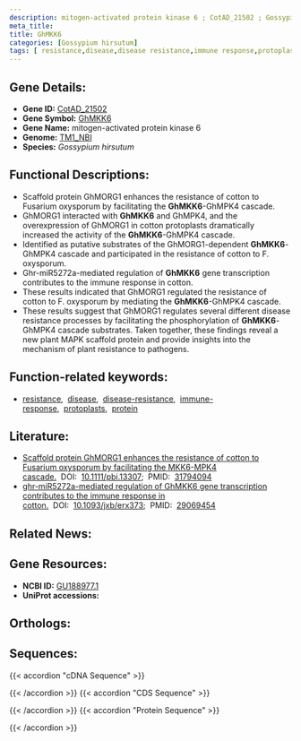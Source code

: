 ```yaml
---
description: mitogen-activated protein kinase 6 ; CotAD_21502 ; Gossypium hirsutum
meta_title:
title: GhMKK6
categories: [Gossypium hirsutum]
tags: [ resistance,disease,disease resistance,immune response,protoplasts,protein ]
---
```


## Gene Details:
- **Gene ID:**	[CotAD_21502](https://yanglab.hzau.edu.cn/cott/PublicFun/total_jump.1?target=genomics/gene_index&gene_id=CotAD_21502)
- **Gene Symbol:** <u>GhMKK6</u>
- **Gene Name:** mitogen-activated protein kinase 6
- **Genome:** [TM1_NBI](https://yanglab.hzau.edu.cn/CottonMD/download.1)
- **Species:** *Gossypium hirsutum*

## Functional Descriptions:
   - Scaffold protein GhMORG1 enhances the resistance of cotton to Fusarium oxysporum by facilitating the **GhMKK6**-GhMPK4 cascade.
   - GhMORG1 interacted with **GhMKK6** and GhMPK4, and the overexpression of GhMORG1 in cotton protoplasts dramatically increased the activity of the **GhMKK6**-GhMPK4 cascade.
   - Identified as putative substrates of the GhMORG1-dependent **GhMKK6**-GhMPK4 cascade and participated in the resistance of cotton to F. oxysporum.
   - Ghr-miR5272a-mediated regulation of **GhMKK6** gene transcription contributes to the immune response in cotton.
   - These results indicated that GhMORG1 regulated the resistance of cotton to F. oxysporum by mediating the **GhMKK6**-GhMPK4 cascade.
   - These results suggest that GhMORG1 regulates several different disease resistance processes by facilitating the phosphorylation of **GhMKK6**-GhMPK4 cascade substrates. Taken together, these findings reveal a new plant MAPK scaffold protein and provide insights into the mechanism of plant resistance to pathogens.

## Function-related keywords:
   - [resistance](/tags/resistance/),&nbsp;&nbsp;[disease](/tags/disease/),&nbsp;&nbsp;[disease-resistance](/tags/disease-resistance/),&nbsp;&nbsp;[immune-response](/tags/immune-response/),&nbsp;&nbsp;[protoplasts](/tags/protoplasts/),&nbsp;&nbsp;[protein](/tags/protein/)

## Literature:
   - [Scaffold protein GhMORG1 enhances the resistance of cotton to Fusarium oxysporum by facilitating the MKK6-MPK4 cascade.](https://doi.org/10.1111/pbi.13307)&nbsp;&nbsp;DOI:&nbsp;&nbsp;[10.1111/pbi.13307](https://doi.org/10.1111/pbi.13307);&nbsp;&nbsp;PMID:&nbsp;&nbsp;[31794094](https://pubmed.ncbi.nlm.nih.gov/31794094/)
   - [ghr-miR5272a-mediated regulation of GhMKK6 gene transcription contributes to the immune response in cotton.](https://doi.org/10.1093/jxb/erx373)&nbsp;&nbsp;DOI:&nbsp;&nbsp;[10.1093/jxb/erx373](https://doi.org/10.1093/jxb/erx373);&nbsp;&nbsp;PMID:&nbsp;&nbsp;[29069454](https://pubmed.ncbi.nlm.nih.gov/29069454/)

## Related News:

## Gene Resources:
- **NCBI ID:**  [GU188977.1](https://www.ncbi.nlm.nih.gov/gene/?term=GU188977.1)
- **UniProt accessions:**  [](https://www.uniprot.org/uniprotkb//entry)

## Orthologs:

## Sequences:
{{< accordion "cDNA Sequence" >}}

{{< /accordion >}}
{{< accordion "CDS Sequence" >}}

{{< /accordion >}}
{{< accordion "Protein Sequence" >}}

{{< /accordion >}}
